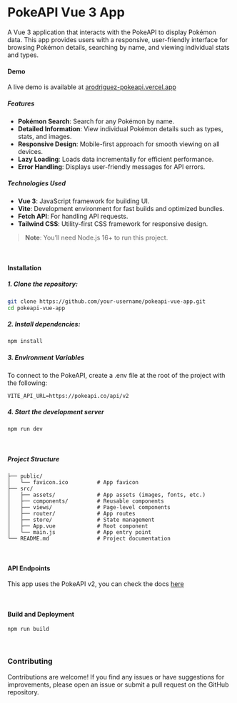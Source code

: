 # PokeAPI Vue 3 App

A Vue 3 application that interacts with the PokeAPI to display Pokémon data. This app provides users with a responsive, user-friendly interface for browsing Pokémon details, searching by name, and viewing individual stats and types.



#### Demo

A live demo is available at [arodriguez-pokeapi.vercel.app](https://arodriguez-pokeapi.vercel.app/)


##### Features
- **Pokémon Search**: Search for any Pokémon by name.
- **Detailed Information**: View individual Pokémon details such as types, stats, and images.
- **Responsive Design**: Mobile-first approach for smooth viewing on all devices.
- **Lazy Loading**: Loads data incrementally for efficient performance.
- **Error Handling**: Displays user-friendly messages for API errors.

##### Technologies Used
- **Vue 3**: JavaScript framework for building UI.
- **Vite**: Development environment for fast builds and optimized bundles.
- **Fetch API**: For handling API requests.
- **Tailwind CSS**: Utility-first CSS framework for responsive design.

> **Note**: You’ll need Node.js 16+ to run this project.

<br/>

#### Installation

##### 1. Clone the repository:
```bash
git clone https://github.com/your-username/pokeapi-vue-app.git
cd pokeapi-vue-app
```

##### 2. Install dependencies:
```bash
npm install
```

##### 3. Environment Variables
To connect to the PokeAPI, create a .env file at the root of the project with the following:
```env
VITE_API_URL=https://pokeapi.co/api/v2
```

##### 4. Start the development server
```bash
npm run dev
```
<br/>

##### Project Structure
```
├── public/
│   └── favicon.ico         # App favicon
├── src/
│   ├── assets/             # App assets (images, fonts, etc.)
│   ├── components/         # Reusable components
│   ├── views/              # Page-level components
│   ├── router/             # App routes
│   ├── store/              # State management
│   ├── App.vue             # Root component
│   └── main.js             # App entry point
└── README.md               # Project documentation
```

<br/>

#### API Endpoints

This app uses the PokeAPI v2, you can check the docs [here](https://pokeapi.co/docs/v2)

<br/>

#### Build and Deployment
```bash
npm run build
```

<br/>

### Contributing

Contributions are welcome! If you find any issues or have suggestions for improvements, please open an issue or submit a pull request on the GitHub repository.